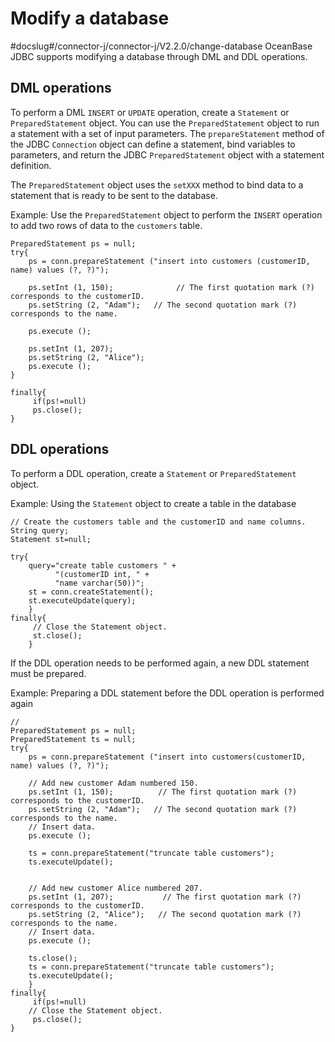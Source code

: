 Modify a database 
======================================
#docslug#/connector-j/connector-j/V2.2.0/change-database
OceanBase JDBC supports modifying a database through DML and DDL operations. 

DML operations 
--------------------------------

To perform a DML `INSERT` or `UPDATE` operation, create a `Statement` or `PreparedStatement` object. You can use the `PreparedStatement` object to run a statement with a set of input parameters. The `prepareStatement` method of the JDBC `Connection` object can define a statement, bind variables to parameters, and return the JDBC `PreparedStatement` object with a statement definition. 

The `PreparedStatement` object uses the `setXXX` method to bind data to a statement that is ready to be sent to the database. 

Example: Use the `PreparedStatement` object to perform the `INSERT` operation to add two rows of data to the `customers` table. 

```unknow
PreparedStatement ps = null;
try{
    ps = conn.prepareStatement ("insert into customers (customerID, name) values (?, ?)");

    ps.setInt (1, 150);              // The first quotation mark (?) corresponds to the customerID.
    ps.setString (2, "Adam");   // The second quotation mark (?) corresponds to the name.

    ps.execute ();

    ps.setInt (1, 207);           
    ps.setString (2, "Alice");   
    ps.execute ();
}

finally{
     if(ps!=null)
     ps.close();
}
```



DDL operations 
--------------------------------

To perform a DDL operation, create a `Statement` or `PreparedStatement` object. 

Example: Using the `Statement` object to create a table in the database 

```unknow
// Create the customers table and the customerID and name columns.
String query;
Statement st=null;

try{
    query="create table customers " +
          "(customerID int, " +
          "name varchar(50))";
    st = conn.createStatement();
    st.executeUpdate(query);
    }
finally{
     // Close the Statement object.
     st.close();
    }
```



If the DDL operation needs to be performed again, a new DDL statement must be prepared. 

Example: Preparing a DDL statement before the DDL operation is performed again 

```unknow
//
PreparedStatement ps = null;
PreparedStatement ts = null;
try{
    ps = conn.prepareStatement ("insert into customers(customerID, name) values (?, ?)");
 
    // Add new customer Adam numbered 150.
    ps.setInt (1, 150);          // The first quotation mark (?) corresponds to the customerID.
    ps.setString (2, "Adam");   // The second quotation mark (?) corresponds to the name.
    // Insert data.
    ps.execute ();
    
    ts = conn.prepareStatement("truncate table customers"); 
    ts.executeUpdate();
 
 
    // Add new customer Alice numbered 207.
    ps.setInt (1, 207);           // The first quotation mark (?) corresponds to the customerID.
    ps.setString (2, "Alice");   // The second quotation mark (?) corresponds to the name.
    // Insert data.
    ps.execute ();
 
    ts.close();
    ts = conn.prepareStatement("truncate table customers"); 
    ts.executeUpdate();
    }
finally{
     if(ps!=null)
    // Close the Statement object.
     ps.close();
}
```



